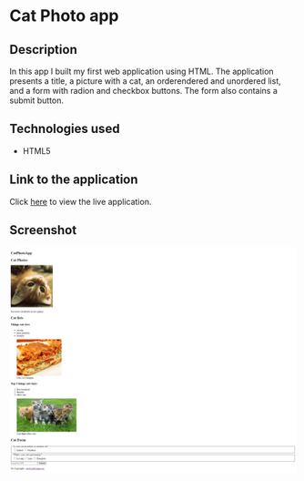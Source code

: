# Cat Photo app

## Description

In this app I built my first web application using HTML. The application presents a title, a picture with a cat, an orderendered and unordered list, and a form with radion and checkbox buttons. The form also contains a submit button.

## Technologies used

- HTML5

## Link to the application

Click [here](https://liana-valeria.github.io/cat_photo_app/) to view the live application.

## Screenshot

![a screenshot of the Cat Photo App](./screenshots/cat_photo_app.png)
